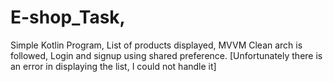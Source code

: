 # E-shop_Task,
Simple Kotlin Program,
List of products displayed,
MVVM Clean arch is followed,
Login and signup using shared preference.
[Unfortunately there is an error in displaying the list, I could not handle it]
